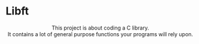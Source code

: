 # Libft

<p align="center">
	This project is about coding a C library.<br>
	It contains a lot of general purpose functions your programs will rely upon.
</p>

